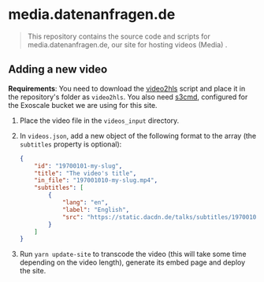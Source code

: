 # media.datenanfragen.de

> This repository contains the source code and scripts for media.datenanfragen.de, our site for hosting videos (Media) .

## Adding a new video

**Requirements**: You need to download the [video2hls](https://github.com/vincentbernat/video2hls) script and place it in the repository's folder as `video2hls`. You also need [s3cmd](https://s3tools.org/s3cmd), configured for the Exoscale bucket we are using for this site. 

1. Place the video file in the `videos_input` directory.
2. In `videos.json`, add a new object of the following format to the array (the `subtitles` property is optional):

   ```json
   {
       "id": "19700101-my-slug",
       "title": "The video's title",
       "in_file": "197001010-my-slug.mp4",
       "subtitles": [
           {
               "lang": "en",
               "label": "English",
               "src": "https://static.dacdn.de/talks/subtitles/19700101-myslug-en.vtt"
           }
       ]
   }
   ```
3. Run `yarn update-site` to transcode the video (this will take some time depending on the video length), generate its embed page and deploy the site.
